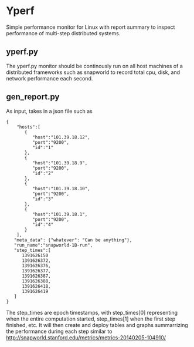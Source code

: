 Yperf
=====

Simple performance monitor for Linux with report summary to inspect
performance of multi-step distributed systems.

yperf.py
-------
The yperf.py monitor should be continously run on all host machines of 
a distributed frameworks such as snapworld to
record total cpu, disk, and network performance each second.

gen_report.py
-------
As input, takes in a json file such as

```
{
    "hosts":[
       {
          "host":"101.39.18.12",
          "port":"9200",
          "id":"1"
       },
       {
          "host":"101.39.18.9",
          "port":"9200",
          "id":"2"
       },
       {
          "host":"101.39.18.10",
          "port":"9200",
          "id":"3"
       },
       {
          "host":"101.39.18.1",
          "port":"9200",
          "id":"4"
       }
    ],
   "meta_data": {"whatever": "Can be anything"},
   "run_name":"snapworld-1B-run",
   "step_times":[
      1391626150
      1391626372,
      1391626376,
      1391626377,
      1391626387,
      1391626388,
      1391626418,
      1391626419
   ]
}
```
The step_times are epoch timestamps, with step_times[0] representing when the entire
computation started, step_times[1] when the first step finished, etc. It will then
create and deploy tables and graphs summarrizing the performance during each step
similar to http://snapworld.stanford.edu/metrics/metrics-20140205-104910/
